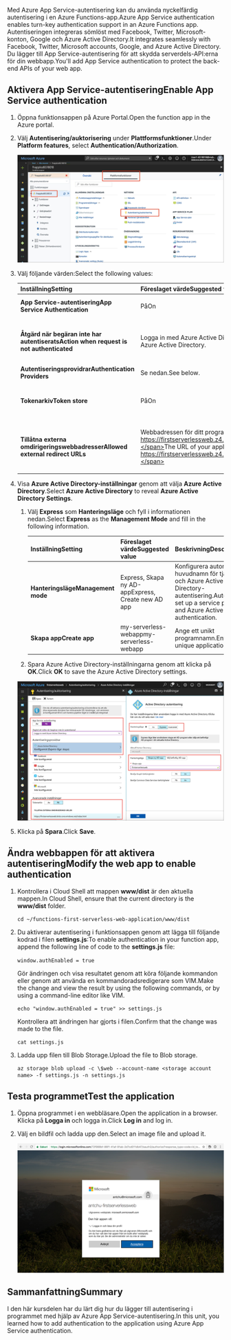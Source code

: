 <span data-ttu-id="e118c-101">Med Azure App Service-autentisering kan du använda nyckelfärdig autentisering i en Azure Functions-app.</span><span class="sxs-lookup"><span data-stu-id="e118c-101">Azure App Service authentication enables turn-key authentication support in an Azure Functions app.</span></span> <span data-ttu-id="e118c-102">Autentiseringen integreras sömlöst med Facebook, Twitter, Microsoft-konton, Google och Azure Active Directory.</span><span class="sxs-lookup"><span data-stu-id="e118c-102">It integrates seamlessly with Facebook, Twitter, Microsoft accounts, Google, and Azure Active Directory.</span></span> <span data-ttu-id="e118c-103">Du lägger till App Service-autentisering för att skydda serverdels-API:erna för din webbapp.</span><span class="sxs-lookup"><span data-stu-id="e118c-103">You'll add App Service authentication to protect the back-end APIs of your web app.</span></span>

## <a name="enable-app-service-authentication"></a><span data-ttu-id="e118c-104">Aktivera App Service-autentisering</span><span class="sxs-lookup"><span data-stu-id="e118c-104">Enable App Service authentication</span></span>

1. <span data-ttu-id="e118c-105">Öppna funktionsappen på Azure Portal.</span><span class="sxs-lookup"><span data-stu-id="e118c-105">Open the function app in the Azure portal.</span></span>

1. <span data-ttu-id="e118c-106">Välj **Autentisering/auktorisering** under **Plattformsfunktioner**.</span><span class="sxs-lookup"><span data-stu-id="e118c-106">Under **Platform features**, select **Authentication/Authorization**.</span></span>

    ![Välja autentisering och auktorisering](../media/6-authorization.jpg)


1. <span data-ttu-id="e118c-108">Välj följande värden:</span><span class="sxs-lookup"><span data-stu-id="e118c-108">Select the following values:</span></span>
    
    | <span data-ttu-id="e118c-109">Inställning</span><span class="sxs-lookup"><span data-stu-id="e118c-109">Setting</span></span>      |  <span data-ttu-id="e118c-110">Föreslaget värde</span><span class="sxs-lookup"><span data-stu-id="e118c-110">Suggested value</span></span>   | <span data-ttu-id="e118c-111">Beskrivning</span><span class="sxs-lookup"><span data-stu-id="e118c-111">Description</span></span>                                        |
    | --- | --- | ---|
    | <span data-ttu-id="e118c-112">**App Service-autentisering**</span><span class="sxs-lookup"><span data-stu-id="e118c-112">**App Service Authentication**</span></span> | <span data-ttu-id="e118c-113">På</span><span class="sxs-lookup"><span data-stu-id="e118c-113">On</span></span> | <span data-ttu-id="e118c-114">Aktivera autentisering.</span><span class="sxs-lookup"><span data-stu-id="e118c-114">Enable authentication.</span></span> |
    | <span data-ttu-id="e118c-115">**Åtgärd när begäran inte har autentiserats**</span><span class="sxs-lookup"><span data-stu-id="e118c-115">**Action when request is not authenticated**</span></span> | <span data-ttu-id="e118c-116">Logga in med Azure Active Directory.</span><span class="sxs-lookup"><span data-stu-id="e118c-116">Sign in with Azure Active Directory.</span></span> | <span data-ttu-id="e118c-117">Välj en konfigurerad autentiseringsmetod (se nedan).</span><span class="sxs-lookup"><span data-stu-id="e118c-117">Select a configured authentication method (See below).</span></span> |
    | <span data-ttu-id="e118c-118">**Autentiseringsprovidrar**</span><span class="sxs-lookup"><span data-stu-id="e118c-118">**Authentication Providers**</span></span> | <span data-ttu-id="e118c-119">Se nedan.</span><span class="sxs-lookup"><span data-stu-id="e118c-119">See below.</span></span> | <span data-ttu-id="e118c-120">Se nedan.</span><span class="sxs-lookup"><span data-stu-id="e118c-120">See below.</span></span> |
    | <span data-ttu-id="e118c-121">**Tokenarkiv**</span><span class="sxs-lookup"><span data-stu-id="e118c-121">**Token store**</span></span> | <span data-ttu-id="e118c-122">På</span><span class="sxs-lookup"><span data-stu-id="e118c-122">On</span></span> | <span data-ttu-id="e118c-123">Tillåt att App Service lagrar och hanterar token.</span><span class="sxs-lookup"><span data-stu-id="e118c-123">Allow App Service to store and manage tokens.</span></span> |
    | <span data-ttu-id="e118c-124">**Tillåtna externa omdirigeringswebbadresser**</span><span class="sxs-lookup"><span data-stu-id="e118c-124">**Allowed external redirect URLs**</span></span> | <span data-ttu-id="e118c-125">Webbadressen för ditt program, till exempel https://firstserverlessweb.z4.web.core.windows.net/.</span><span class="sxs-lookup"><span data-stu-id="e118c-125">The URL of your application, for example https://firstserverlessweb.z4.web.core.windows.net/.</span></span> | <span data-ttu-id="e118c-126">Webbadresser som App Service kan omdirigera till när en användare har autentiserats.</span><span class="sxs-lookup"><span data-stu-id="e118c-126">URLs that App Service is allowed to redirect to, after a user is authenticated.</span></span> |

1. <span data-ttu-id="e118c-127">Visa **Azure Active Directory-inställningar** genom att välja **Azure Active Directory**.</span><span class="sxs-lookup"><span data-stu-id="e118c-127">Select **Azure Active Directory** to reveal **Azure Active Directory Settings**.</span></span>

    1. <span data-ttu-id="e118c-128">Välj **Express** som **Hanteringsläge** och fyll i informationen nedan.</span><span class="sxs-lookup"><span data-stu-id="e118c-128">Select **Express** as the **Management Mode** and fill in the following information.</span></span>
    
        | <span data-ttu-id="e118c-129">Inställning</span><span class="sxs-lookup"><span data-stu-id="e118c-129">Setting</span></span>      |  <span data-ttu-id="e118c-130">Föreslaget värde</span><span class="sxs-lookup"><span data-stu-id="e118c-130">Suggested value</span></span>   | <span data-ttu-id="e118c-131">Beskrivning</span><span class="sxs-lookup"><span data-stu-id="e118c-131">Description</span></span>                                        |
        | --- | --- | ---|
        | <span data-ttu-id="e118c-132">**Hanteringsläge**</span><span class="sxs-lookup"><span data-stu-id="e118c-132">**Management mode**</span></span> | <span data-ttu-id="e118c-133">Express, Skapa ny AD-app</span><span class="sxs-lookup"><span data-stu-id="e118c-133">Express, Create new AD app</span></span> | <span data-ttu-id="e118c-134">Konfigurera automatiskt ett huvudnamn för tjänsten och Azure Active Directory-autentisering.</span><span class="sxs-lookup"><span data-stu-id="e118c-134">Automatically set up a service principal and Azure Active Directory authentication.</span></span> |
        | <span data-ttu-id="e118c-135">**Skapa app**</span><span class="sxs-lookup"><span data-stu-id="e118c-135">**Create app**</span></span> | <span data-ttu-id="e118c-136">my-serverless-webapp</span><span class="sxs-lookup"><span data-stu-id="e118c-136">my-serverless-webapp</span></span> | <span data-ttu-id="e118c-137">Ange ett unikt programnamn.</span><span class="sxs-lookup"><span data-stu-id="e118c-137">Enter a unique application name.</span></span> |
    
    1. <span data-ttu-id="e118c-138">Spara Azure Active Directory-inställningarna genom att klicka på **OK**.</span><span class="sxs-lookup"><span data-stu-id="e118c-138">Click **OK** to save the Azure Active Directory settings.</span></span>

    ![Inställningar för autentisering, auktorisering och Azure Active Directory](../media/6-create-aad.png)


1. <span data-ttu-id="e118c-140">Klicka på **Spara**.</span><span class="sxs-lookup"><span data-stu-id="e118c-140">Click **Save**.</span></span>


## <a name="modify-the-web-app-to-enable-authentication"></a><span data-ttu-id="e118c-141">Ändra webbappen för att aktivera autentisering</span><span class="sxs-lookup"><span data-stu-id="e118c-141">Modify the web app to enable authentication</span></span>

1. <span data-ttu-id="e118c-142">Kontrollera i Cloud Shell att mappen **www/dist** är den aktuella mappen.</span><span class="sxs-lookup"><span data-stu-id="e118c-142">In Cloud Shell, ensure that the current directory is the **www/dist** folder.</span></span>

    ```azurecli
    cd ~/functions-first-serverless-web-application/www/dist
    ```

1. <span data-ttu-id="e118c-143">Du aktiverar autentisering i funktionsappen genom att lägga till följande kodrad i filen **settings.js**:</span><span class="sxs-lookup"><span data-stu-id="e118c-143">To enable authentication in your function app, append the following line of code to the **settings.js** file:</span></span>

    `window.authEnabled = true`

    <span data-ttu-id="e118c-144">Gör ändringen och visa resultatet genom att köra följande kommandon eller genom att använda en kommandoradsredigerare som VIM.</span><span class="sxs-lookup"><span data-stu-id="e118c-144">Make the change and view the result by using the following commands, or by using a command-line editor like VIM.</span></span>

    ```azurecli
    echo "window.authEnabled = true" >> settings.js
    ```

    <span data-ttu-id="e118c-145">Kontrollera att ändringen har gjorts i filen.</span><span class="sxs-lookup"><span data-stu-id="e118c-145">Confirm that the change was made to the file.</span></span>

    ```azurecli
    cat settings.js
    ```

1. <span data-ttu-id="e118c-146">Ladda upp filen till Blob Storage.</span><span class="sxs-lookup"><span data-stu-id="e118c-146">Upload the file to Blob storage.</span></span>

    ```azurecli
    az storage blob upload -c \$web --account-name <storage account name> -f settings.js -n settings.js
    ```


## <a name="test-the-application"></a><span data-ttu-id="e118c-147">Testa programmet</span><span class="sxs-lookup"><span data-stu-id="e118c-147">Test the application</span></span>

1. <span data-ttu-id="e118c-148">Öppna programmet i en webbläsare.</span><span class="sxs-lookup"><span data-stu-id="e118c-148">Open the application in a browser.</span></span> <span data-ttu-id="e118c-149">Klicka på **Logga in** och logga in.</span><span class="sxs-lookup"><span data-stu-id="e118c-149">Click **Log in** and log in.</span></span>

1. <span data-ttu-id="e118c-150">Välj en bildfil och ladda upp den.</span><span class="sxs-lookup"><span data-stu-id="e118c-150">Select an image file and upload it.</span></span>

    ![Inloggningssida](../media/6-aad-auth.png)
    

## <a name="summary"></a><span data-ttu-id="e118c-152">Sammanfattning</span><span class="sxs-lookup"><span data-stu-id="e118c-152">Summary</span></span>

<span data-ttu-id="e118c-153">I den här kursdelen har du lärt dig hur du lägger till autentisering i programmet med hjälp av Azure App Service-autentisering.</span><span class="sxs-lookup"><span data-stu-id="e118c-153">In this unit, you learned how to add authentication to the application using Azure App Service authentication.</span></span>